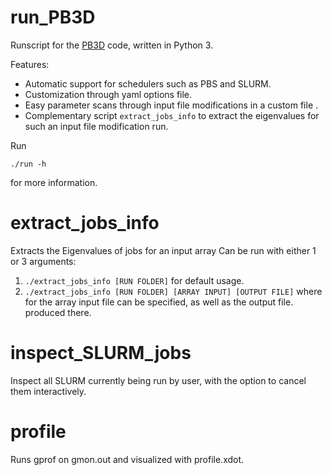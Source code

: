 # run_PB3D
Runscript for the [PB3D](http://pb3d.github.io/) code, written in Python 3.

Features:
- Automatic support for schedulers such as PBS and SLURM.
- Customization through yaml options file.
- Easy parameter scans through input file modifications in a custom file .
- Complementary script `extract_jobs_info` to extract the eigenvalues for such an input file modification run.

Run
```
./run -h
```
for more information.

# extract_jobs_info
Extracts the Eigenvalues of jobs for an input array
Can be run with either 1 or 3 arguments:
1. `./extract_jobs_info [RUN FOLDER]` for default usage.
2. `./extract_jobs_info [RUN FOLDER] [ARRAY INPUT] [OUTPUT FILE]` where for the array input file can be specified, as well as the output file.
produced there.

# inspect_SLURM_jobs
Inspect all SLURM currently being run by user, with the option to cancel them interactively.

# profile
Runs gprof on gmon.out and visualized with profile.xdot.
